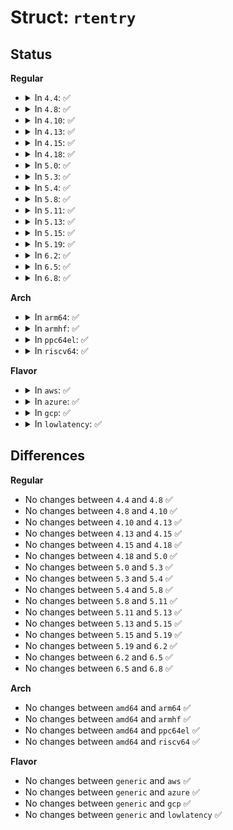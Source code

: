 # Struct: <code>rtentry</code>

## Status
<b>Regular</b>
<ul>
<li>
<details>
<summary>In <code>4.4</code>: ✅</summary>

```c
struct rtentry {
    long unsigned int rt_pad1;
    struct sockaddr rt_dst;
    struct sockaddr rt_gateway;
    struct sockaddr rt_genmask;
    short unsigned int rt_flags;
    short int rt_pad2;
    long unsigned int rt_pad3;
    void *rt_pad4;
    short int rt_metric;
    char *rt_dev;
    long unsigned int rt_mtu;
    long unsigned int rt_window;
    short unsigned int rt_irtt;
};
```
</details>
</li>
<li>
<details>
<summary>In <code>4.8</code>: ✅</summary>

```c
struct rtentry {
    long unsigned int rt_pad1;
    struct sockaddr rt_dst;
    struct sockaddr rt_gateway;
    struct sockaddr rt_genmask;
    short unsigned int rt_flags;
    short int rt_pad2;
    long unsigned int rt_pad3;
    void *rt_pad4;
    short int rt_metric;
    char *rt_dev;
    long unsigned int rt_mtu;
    long unsigned int rt_window;
    short unsigned int rt_irtt;
};
```
</details>
</li>
<li>
<details>
<summary>In <code>4.10</code>: ✅</summary>

```c
struct rtentry {
    long unsigned int rt_pad1;
    struct sockaddr rt_dst;
    struct sockaddr rt_gateway;
    struct sockaddr rt_genmask;
    short unsigned int rt_flags;
    short int rt_pad2;
    long unsigned int rt_pad3;
    void *rt_pad4;
    short int rt_metric;
    char *rt_dev;
    long unsigned int rt_mtu;
    long unsigned int rt_window;
    short unsigned int rt_irtt;
};
```
</details>
</li>
<li>
<details>
<summary>In <code>4.13</code>: ✅</summary>

```c
struct rtentry {
    long unsigned int rt_pad1;
    struct sockaddr rt_dst;
    struct sockaddr rt_gateway;
    struct sockaddr rt_genmask;
    short unsigned int rt_flags;
    short int rt_pad2;
    long unsigned int rt_pad3;
    void *rt_pad4;
    short int rt_metric;
    char *rt_dev;
    long unsigned int rt_mtu;
    long unsigned int rt_window;
    short unsigned int rt_irtt;
};
```
</details>
</li>
<li>
<details>
<summary>In <code>4.15</code>: ✅</summary>

```c
struct rtentry {
    long unsigned int rt_pad1;
    struct sockaddr rt_dst;
    struct sockaddr rt_gateway;
    struct sockaddr rt_genmask;
    short unsigned int rt_flags;
    short int rt_pad2;
    long unsigned int rt_pad3;
    void *rt_pad4;
    short int rt_metric;
    char *rt_dev;
    long unsigned int rt_mtu;
    long unsigned int rt_window;
    short unsigned int rt_irtt;
};
```
</details>
</li>
<li>
<details>
<summary>In <code>4.18</code>: ✅</summary>

```c
struct rtentry {
    long unsigned int rt_pad1;
    struct sockaddr rt_dst;
    struct sockaddr rt_gateway;
    struct sockaddr rt_genmask;
    short unsigned int rt_flags;
    short int rt_pad2;
    long unsigned int rt_pad3;
    void *rt_pad4;
    short int rt_metric;
    char *rt_dev;
    long unsigned int rt_mtu;
    long unsigned int rt_window;
    short unsigned int rt_irtt;
};
```
</details>
</li>
<li>
<details>
<summary>In <code>5.0</code>: ✅</summary>

```c
struct rtentry {
    long unsigned int rt_pad1;
    struct sockaddr rt_dst;
    struct sockaddr rt_gateway;
    struct sockaddr rt_genmask;
    short unsigned int rt_flags;
    short int rt_pad2;
    long unsigned int rt_pad3;
    void *rt_pad4;
    short int rt_metric;
    char *rt_dev;
    long unsigned int rt_mtu;
    long unsigned int rt_window;
    short unsigned int rt_irtt;
};
```
</details>
</li>
<li>
<details>
<summary>In <code>5.3</code>: ✅</summary>

```c
struct rtentry {
    long unsigned int rt_pad1;
    struct sockaddr rt_dst;
    struct sockaddr rt_gateway;
    struct sockaddr rt_genmask;
    short unsigned int rt_flags;
    short int rt_pad2;
    long unsigned int rt_pad3;
    void *rt_pad4;
    short int rt_metric;
    char *rt_dev;
    long unsigned int rt_mtu;
    long unsigned int rt_window;
    short unsigned int rt_irtt;
};
```
</details>
</li>
<li>
<details>
<summary>In <code>5.4</code>: ✅</summary>

```c
struct rtentry {
    long unsigned int rt_pad1;
    struct sockaddr rt_dst;
    struct sockaddr rt_gateway;
    struct sockaddr rt_genmask;
    short unsigned int rt_flags;
    short int rt_pad2;
    long unsigned int rt_pad3;
    void *rt_pad4;
    short int rt_metric;
    char *rt_dev;
    long unsigned int rt_mtu;
    long unsigned int rt_window;
    short unsigned int rt_irtt;
};
```
</details>
</li>
<li>
<details>
<summary>In <code>5.8</code>: ✅</summary>

```c
struct rtentry {
    long unsigned int rt_pad1;
    struct sockaddr rt_dst;
    struct sockaddr rt_gateway;
    struct sockaddr rt_genmask;
    short unsigned int rt_flags;
    short int rt_pad2;
    long unsigned int rt_pad3;
    void *rt_pad4;
    short int rt_metric;
    char *rt_dev;
    long unsigned int rt_mtu;
    long unsigned int rt_window;
    short unsigned int rt_irtt;
};
```
</details>
</li>
<li>
<details>
<summary>In <code>5.11</code>: ✅</summary>

```c
struct rtentry {
    long unsigned int rt_pad1;
    struct sockaddr rt_dst;
    struct sockaddr rt_gateway;
    struct sockaddr rt_genmask;
    short unsigned int rt_flags;
    short int rt_pad2;
    long unsigned int rt_pad3;
    void *rt_pad4;
    short int rt_metric;
    char *rt_dev;
    long unsigned int rt_mtu;
    long unsigned int rt_window;
    short unsigned int rt_irtt;
};
```
</details>
</li>
<li>
<details>
<summary>In <code>5.13</code>: ✅</summary>

```c
struct rtentry {
    long unsigned int rt_pad1;
    struct sockaddr rt_dst;
    struct sockaddr rt_gateway;
    struct sockaddr rt_genmask;
    short unsigned int rt_flags;
    short int rt_pad2;
    long unsigned int rt_pad3;
    void *rt_pad4;
    short int rt_metric;
    char *rt_dev;
    long unsigned int rt_mtu;
    long unsigned int rt_window;
    short unsigned int rt_irtt;
};
```
</details>
</li>
<li>
<details>
<summary>In <code>5.15</code>: ✅</summary>

```c
struct rtentry {
    long unsigned int rt_pad1;
    struct sockaddr rt_dst;
    struct sockaddr rt_gateway;
    struct sockaddr rt_genmask;
    short unsigned int rt_flags;
    short int rt_pad2;
    long unsigned int rt_pad3;
    void *rt_pad4;
    short int rt_metric;
    char *rt_dev;
    long unsigned int rt_mtu;
    long unsigned int rt_window;
    short unsigned int rt_irtt;
};
```
</details>
</li>
<li>
<details>
<summary>In <code>5.19</code>: ✅</summary>

```c
struct rtentry {
    long unsigned int rt_pad1;
    struct sockaddr rt_dst;
    struct sockaddr rt_gateway;
    struct sockaddr rt_genmask;
    short unsigned int rt_flags;
    short int rt_pad2;
    long unsigned int rt_pad3;
    void *rt_pad4;
    short int rt_metric;
    char *rt_dev;
    long unsigned int rt_mtu;
    long unsigned int rt_window;
    short unsigned int rt_irtt;
};
```
</details>
</li>
<li>
<details>
<summary>In <code>6.2</code>: ✅</summary>

```c
struct rtentry {
    long unsigned int rt_pad1;
    struct sockaddr rt_dst;
    struct sockaddr rt_gateway;
    struct sockaddr rt_genmask;
    short unsigned int rt_flags;
    short int rt_pad2;
    long unsigned int rt_pad3;
    void *rt_pad4;
    short int rt_metric;
    char *rt_dev;
    long unsigned int rt_mtu;
    long unsigned int rt_window;
    short unsigned int rt_irtt;
};
```
</details>
</li>
<li>
<details>
<summary>In <code>6.5</code>: ✅</summary>

```c
struct rtentry {
    long unsigned int rt_pad1;
    struct sockaddr rt_dst;
    struct sockaddr rt_gateway;
    struct sockaddr rt_genmask;
    short unsigned int rt_flags;
    short int rt_pad2;
    long unsigned int rt_pad3;
    void *rt_pad4;
    short int rt_metric;
    char *rt_dev;
    long unsigned int rt_mtu;
    long unsigned int rt_window;
    short unsigned int rt_irtt;
};
```
</details>
</li>
<li>
<details>
<summary>In <code>6.8</code>: ✅</summary>

```c
struct rtentry {
    long unsigned int rt_pad1;
    struct sockaddr rt_dst;
    struct sockaddr rt_gateway;
    struct sockaddr rt_genmask;
    short unsigned int rt_flags;
    short int rt_pad2;
    long unsigned int rt_pad3;
    void *rt_pad4;
    short int rt_metric;
    char *rt_dev;
    long unsigned int rt_mtu;
    long unsigned int rt_window;
    short unsigned int rt_irtt;
};
```
</details>
</li>
</ul>
<b>Arch</b>
<ul>
<li>
<details>
<summary>In <code>arm64</code>: ✅</summary>

```c
struct rtentry {
    long unsigned int rt_pad1;
    struct sockaddr rt_dst;
    struct sockaddr rt_gateway;
    struct sockaddr rt_genmask;
    short unsigned int rt_flags;
    short int rt_pad2;
    long unsigned int rt_pad3;
    void *rt_pad4;
    short int rt_metric;
    char *rt_dev;
    long unsigned int rt_mtu;
    long unsigned int rt_window;
    short unsigned int rt_irtt;
};
```
</details>
</li>
<li>
<details>
<summary>In <code>armhf</code>: ✅</summary>

```c
struct rtentry {
    long unsigned int rt_pad1;
    struct sockaddr rt_dst;
    struct sockaddr rt_gateway;
    struct sockaddr rt_genmask;
    short unsigned int rt_flags;
    short int rt_pad2;
    long unsigned int rt_pad3;
    void *rt_pad4;
    short int rt_metric;
    char *rt_dev;
    long unsigned int rt_mtu;
    long unsigned int rt_window;
    short unsigned int rt_irtt;
};
```
</details>
</li>
<li>
<details>
<summary>In <code>ppc64el</code>: ✅</summary>

```c
struct rtentry {
    long unsigned int rt_pad1;
    struct sockaddr rt_dst;
    struct sockaddr rt_gateway;
    struct sockaddr rt_genmask;
    short unsigned int rt_flags;
    short int rt_pad2;
    long unsigned int rt_pad3;
    void *rt_pad4;
    short int rt_metric;
    char *rt_dev;
    long unsigned int rt_mtu;
    long unsigned int rt_window;
    short unsigned int rt_irtt;
};
```
</details>
</li>
<li>
<details>
<summary>In <code>riscv64</code>: ✅</summary>

```c
struct rtentry {
    long unsigned int rt_pad1;
    struct sockaddr rt_dst;
    struct sockaddr rt_gateway;
    struct sockaddr rt_genmask;
    short unsigned int rt_flags;
    short int rt_pad2;
    long unsigned int rt_pad3;
    void *rt_pad4;
    short int rt_metric;
    char *rt_dev;
    long unsigned int rt_mtu;
    long unsigned int rt_window;
    short unsigned int rt_irtt;
};
```
</details>
</li>
</ul>
<b>Flavor</b>
<ul>
<li>
<details>
<summary>In <code>aws</code>: ✅</summary>

```c
struct rtentry {
    long unsigned int rt_pad1;
    struct sockaddr rt_dst;
    struct sockaddr rt_gateway;
    struct sockaddr rt_genmask;
    short unsigned int rt_flags;
    short int rt_pad2;
    long unsigned int rt_pad3;
    void *rt_pad4;
    short int rt_metric;
    char *rt_dev;
    long unsigned int rt_mtu;
    long unsigned int rt_window;
    short unsigned int rt_irtt;
};
```
</details>
</li>
<li>
<details>
<summary>In <code>azure</code>: ✅</summary>

```c
struct rtentry {
    long unsigned int rt_pad1;
    struct sockaddr rt_dst;
    struct sockaddr rt_gateway;
    struct sockaddr rt_genmask;
    short unsigned int rt_flags;
    short int rt_pad2;
    long unsigned int rt_pad3;
    void *rt_pad4;
    short int rt_metric;
    char *rt_dev;
    long unsigned int rt_mtu;
    long unsigned int rt_window;
    short unsigned int rt_irtt;
};
```
</details>
</li>
<li>
<details>
<summary>In <code>gcp</code>: ✅</summary>

```c
struct rtentry {
    long unsigned int rt_pad1;
    struct sockaddr rt_dst;
    struct sockaddr rt_gateway;
    struct sockaddr rt_genmask;
    short unsigned int rt_flags;
    short int rt_pad2;
    long unsigned int rt_pad3;
    void *rt_pad4;
    short int rt_metric;
    char *rt_dev;
    long unsigned int rt_mtu;
    long unsigned int rt_window;
    short unsigned int rt_irtt;
};
```
</details>
</li>
<li>
<details>
<summary>In <code>lowlatency</code>: ✅</summary>

```c
struct rtentry {
    long unsigned int rt_pad1;
    struct sockaddr rt_dst;
    struct sockaddr rt_gateway;
    struct sockaddr rt_genmask;
    short unsigned int rt_flags;
    short int rt_pad2;
    long unsigned int rt_pad3;
    void *rt_pad4;
    short int rt_metric;
    char *rt_dev;
    long unsigned int rt_mtu;
    long unsigned int rt_window;
    short unsigned int rt_irtt;
};
```
</details>
</li>
</ul>

## Differences
<b>Regular</b>
<ul>
<li>
No changes between <code>4.4</code> and <code>4.8</code> ✅
</li>
<li>
No changes between <code>4.8</code> and <code>4.10</code> ✅
</li>
<li>
No changes between <code>4.10</code> and <code>4.13</code> ✅
</li>
<li>
No changes between <code>4.13</code> and <code>4.15</code> ✅
</li>
<li>
No changes between <code>4.15</code> and <code>4.18</code> ✅
</li>
<li>
No changes between <code>4.18</code> and <code>5.0</code> ✅
</li>
<li>
No changes between <code>5.0</code> and <code>5.3</code> ✅
</li>
<li>
No changes between <code>5.3</code> and <code>5.4</code> ✅
</li>
<li>
No changes between <code>5.4</code> and <code>5.8</code> ✅
</li>
<li>
No changes between <code>5.8</code> and <code>5.11</code> ✅
</li>
<li>
No changes between <code>5.11</code> and <code>5.13</code> ✅
</li>
<li>
No changes between <code>5.13</code> and <code>5.15</code> ✅
</li>
<li>
No changes between <code>5.15</code> and <code>5.19</code> ✅
</li>
<li>
No changes between <code>5.19</code> and <code>6.2</code> ✅
</li>
<li>
No changes between <code>6.2</code> and <code>6.5</code> ✅
</li>
<li>
No changes between <code>6.5</code> and <code>6.8</code> ✅
</li>
</ul>
<b>Arch</b>
<ul>
<li>
No changes between <code>amd64</code> and <code>arm64</code> ✅
</li>
<li>
No changes between <code>amd64</code> and <code>armhf</code> ✅
</li>
<li>
No changes between <code>amd64</code> and <code>ppc64el</code> ✅
</li>
<li>
No changes between <code>amd64</code> and <code>riscv64</code> ✅
</li>
</ul>
<b>Flavor</b>
<ul>
<li>
No changes between <code>generic</code> and <code>aws</code> ✅
</li>
<li>
No changes between <code>generic</code> and <code>azure</code> ✅
</li>
<li>
No changes between <code>generic</code> and <code>gcp</code> ✅
</li>
<li>
No changes between <code>generic</code> and <code>lowlatency</code> ✅
</li>
</ul>
